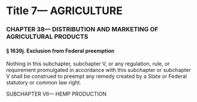 
# Title 7— AGRICULTURE
### CHAPTER 38— DISTRIBUTION AND MARKETING OF AGRICULTURAL PRODUCTS
#### § 1639j. Exclusion from Federal preemption

Nothing in this subchapter, subchapter V, or any regulation, rule, or requirement promulgated in accordance with this subchapter or subchapter V shall be construed to preempt any remedy created by a State or Federal statutory or common law right.

SUBCHAPTER VII— HEMP PRODUCTION
